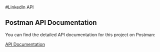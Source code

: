 #LinkedIn API 
## Postman API Documentation

You can find the detailed API documentation for this project on Postman:

[API Documentation](https://documenter.getpostman.com/view/39187601/2sAYQUpZTk)
